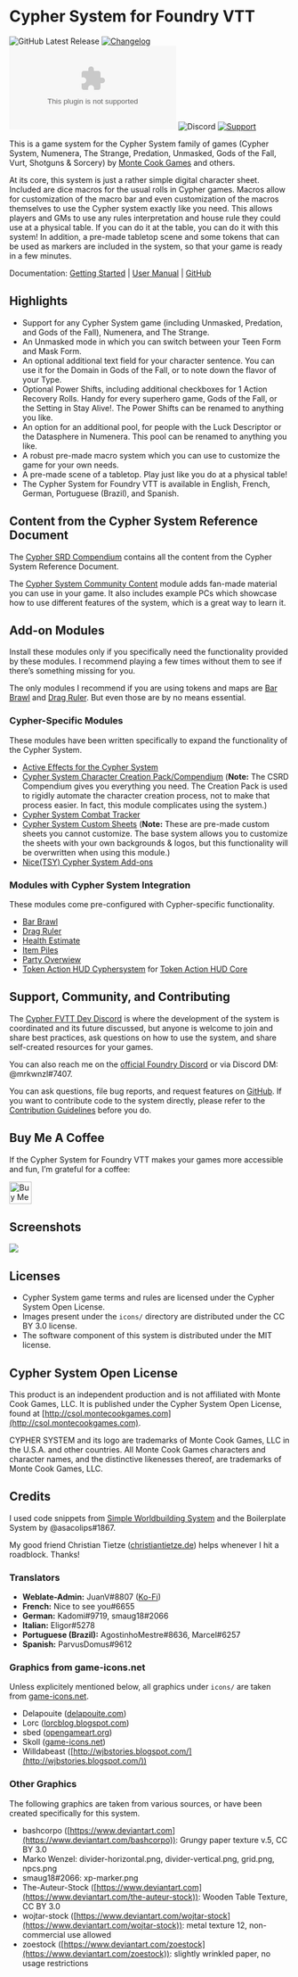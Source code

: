 # Cypher System for Foundry VTT

![GitHub Latest Release](https://img.shields.io/github/release/mrkwnzl/cyphersystem-foundryvtt?style=flat-square)
<a href="https://github.com/mrkwnzl/cyphersystem-foundryvtt/blob/develop/CHANGELOG.md" target="_blank">![Changelog](https://img.shields.io/badge/-changelog-blue?style=flat-square)</a>
![GitHub Downloads Latest](https://img.shields.io/github/downloads/mrkwnzl/cyphersystem-foundryvtt/latest/release.zip?sort=semver&style=flat-square)
![Discord](https://img.shields.io/discord/836885417197436958?color=%23738AD6&label=discord&style=flat-square)
<a href="https://www.buymeacoffee.com/mrkwnzl" target="_blank">![Support](https://img.shields.io/badge/support-Buy%20Me%20a%20Coffee-blue?style=flat-square)</a>

This is a game system for the Cypher System family of games (Cypher System, Numenera, The Strange, Predation, Unmasked, Gods of the Fall, Vurt, Shotguns & Sorcery) by [Monte Cook Games](https://www.montecookgames.com) and others.

At its core, this system is just a rather simple digital character sheet. Included are dice macros for the usual rolls in Cypher games. Macros allow for customization of the macro bar and even customization of the macros themselves to use the Cypher system exactly like you need. This allows players and GMs to use any rules interpretation and house rule they could use at a physical table. If you can do it at the table, you can do it with this system! In addition, a pre-made tabletop scene and some tokens that can be used as markers are included in the system, so that your game is ready in a few minutes.

Documentation: [Getting Started](https://github.com/mrkwnzl/cyphersystem-foundryvtt/wiki/Getting-Started) | [User Manual](https://github.com/mrkwnzl/cyphersystem-foundryvtt/wiki) | [GitHub](https://github.com/mrkwnzl/cyphersystem-foundryvtt)

## Highlights

- Support for any Cypher System game (including Unmasked, Predation, and Gods of the Fall), Numenera, and The Strange.
- An Unmasked mode in which you can switch between your Teen Form and Mask Form.
- An optional additional text field for your character sentence. You can use it for the Domain in Gods of the Fall, or to note down the flavor of your Type.
- Optional Power Shifts, including additional checkboxes for 1 Action Recovery Rolls. Handy for every superhero game, Gods of the Fall, or the Setting in Stay Alive!. The Power Shifts can be renamed to anything you like.
- An option for an additional pool, for people with the Luck Descriptor or the Datasphere in Numenera. This pool can be renamed to anything you like.
- A robust pre-made macro system which you can use to customize the game for your own needs.
- A pre-made scene of a tabletop. Play just like you do at a physical table!
- The Cypher System for Foundry VTT is available in English, French, German, Portuguese (Brazil), and Spanish.

## Content from the Cypher System Reference Document

The [Cypher SRD Compendium](https://foundryvtt.com/packages/cyphersystem-compendium) contains all the content from the Cypher System Reference Document.

The [Cypher System Community Content](https://foundryvtt.com/packages/cyphersystem-community-module) module adds fan-made material you can use in your game. It also includes example PCs which showcase how to use different features of the system, which is a great way to learn it.

## Add-on Modules

Install these modules only if you specifically need the functionality provided by these modules. I recommend playing a few times without them to see if there’s something missing for you.

The only modules I recommend if you are using tokens and maps are [Bar Brawl](https://foundryvtt.com/packages/barbrawl) and [Drag Ruler](https://foundryvtt.com/packages/drag-ruler). But even those are by no means essential.

### Cypher-Specific Modules

These modules have been written specifically to expand the functionality of the Cypher System.
- [Active Effects for the Cypher System](https://foundryvtt.com/packages/cyphersystem-activeeffects)
- [Cypher System Character Creation Pack/Compendium](https://foundryvtt.com/packages/cypher-addons-compendiums) (**Note:** The CSRD Compendium gives you everything you need. The Creation Pack is used to rigidly automate the character creation process, not to make that process easier. In fact, this module complicates using the system.)
- [Cypher System Combat Tracker](https://foundryvtt.com/packages/cyphercombat)
- [Cypher System Custom Sheets](https://foundryvtt.com/packages/cyphersheets) (**Note:** These are pre-made custom sheets you cannot customize. The base system allows you to customize the sheets with your own backgrounds & logos, but this functionality will be overwritten when using this module.)
- [Nice(TSY) Cypher System Add-ons](https://foundryvtt.com/packages/nice-cypher-add-ons)

### Modules with Cypher System Integration

These modules come pre-configured with Cypher-specific functionality.

- [Bar Brawl](https://foundryvtt.com/packages/barbrawl)
- [Drag Ruler](https://foundryvtt.com/packages/drag-ruler)
- [Health Estimate](https://foundryvtt.com/packages/healthEstimate)
- [Item Piles](https://foundryvtt.com/packages/item-piles)
- [Party Overwiew](https://foundryvtt.com/packages/party-overview)
- [Token Action HUD Cyphersystem](https://foundryvtt.com/packages/token-action-hud-cyphersystem) for [Token Action HUD Core](https://foundryvtt.com/packages/token-action-hud-core)

## Support, Community, and Contributing

The [Cypher FVTT Dev Discord](https://discord.gg/C5zGgtyhwa) is where the development of the system is coordinated and its future discussed, but anyone is welcome to join and share best practices, ask questions on how to use the system, and share self-created resources for your games.

You can also reach me on the [official Foundry Discord](https://discord.gg/foundryvtt) or via Discord DM: @mrkwnzl#7407.

You can ask questions, file bug reports, and request features on [GitHub](https://github.com/mrkwnzl/cyphersystem-foundryvtt/issues/new/choose). If you want to contribute code to the system directly, please refer to the [Contribution Guidelines](https://raw.githubusercontent.com/mrkwnzl/cyphersystem-foundryvtt/main/CONTRIBUTING.md) before you do.

## Buy Me A Coffee

If the Cypher System for Foundry VTT makes your games more accessible and fun, I’m grateful for a coffee:

<a href="https://www.buymeacoffee.com/mrkwnzl" target="_blank"><img src="https://cdn.buymeacoffee.com/buttons/v2/default-blue.png" alt="Buy Me A Coffee" height="40"></a>

## Screenshots

![](https://raw.githubusercontent.com/mrkwnzl/cs-fvtt-media/main/screenshots/cyphersystem_summary.png)

## Licenses

- Cypher System game terms and rules are licensed under the Cypher System Open License.
- Images present under the `icons/` directory are distributed under the CC BY 3.0 license.
- The software component of this system is distributed under the MIT license.

## Cypher System Open License

This product is an independent production and is not affiliated with Monte Cook Games, LLC. It is published under the Cypher System Open License, found at [http://csol.montecookgames.com](http://csol.montecookgames.com).

CYPHER SYSTEM and its logo are trademarks of Monte Cook Games, LLC in the U.S.A. and other countries. All Monte Cook Games characters and character names, and the distinctive likenesses thereof, are trademarks of Monte Cook Games, LLC. 

## Credits

I used code snippets from [Simple Worldbuilding System](https://gitlab.com/foundrynet/worldbuilding/-/tree/master) and the Boilerplate System by @asacolips#1867.

My good friend Christian Tietze ([christiantietze.de](https://christiantietze.de)) helps whenever I hit a roadblock. Thanks!

### Translators

- **Weblate-Admin:** JuanV#8807 ([Ko-Fi](https://ko-fi.com/C0C43ZT90))
- **French:** Nice to see you#6655
- **German:** Kadomi#9719, smaug18#2066
- **Italian:** Eligor#5278
- **Portuguese (Brazil):** AgostinhoMestre#8636, Marcel#6257
- **Spanish:** ParvusDomus#9612

### Graphics from game-icons.net

Unless explicitely mentioned below, all graphics under `icons/` are taken from [game-icons.net](https://game-icons.net).

- Delapouite ([delapouite.com](https://delapouite.com/))
- Lorc ([lorcblog.blogspot.com](https://lorcblog.blogspot.com/))
- sbed ([opengameart.org](http://opengameart.org/content/95-game-icons))
- Skoll ([game-icons.net](https://game-icons.net/))
- Willdabeast ([http://wjbstories.blogspot.com/](http://wjbstories.blogspot.com/))

### Other Graphics

The following graphics are taken from various sources, or have been created specifically for this system.

- bashcorpo ([https://www.deviantart.com](https://www.deviantart.com/bashcorpo)): Grungy paper texture v.5, CC BY 3.0
- Marko Wenzel: divider-horizontal.png, divider-vertical.png, grid.png, npcs.png
- smaug18#2066: xp-marker.png
- The-Auteur-Stock ([https://www.deviantart.com](https://www.deviantart.com/the-auteur-stock)): Wooden Table Texture, CC BY 3.0
- wojtar-stock ([https://www.deviantart.com/wojtar-stock](https://www.deviantart.com/wojtar-stock)): metal texture 12, non-commercial use allowed
- zoestock ([https://www.deviantart.com/zoestock](https://www.deviantart.com/zoestock)): slightly wrinkled paper, no usage restrictions
